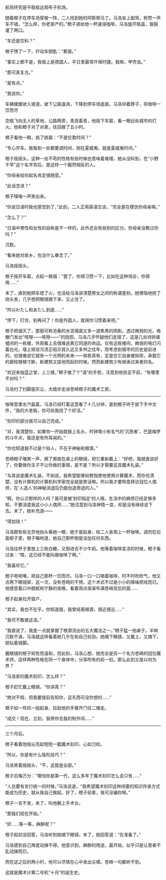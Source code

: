 航班终究是平稳抵达观布子机场。

随着橙子在停车场穿梭一阵，二人找到她的阿斯顿马丁。马洛坐上副驾，称赞一声车不错。“怎么样，你老家产的。”橙子递给他一杯速溶咖啡，马洛旋开瓶盖，狠狠灌了两口。

“车还是饮料？”

橙子愣了一下，拧动车钥匙：“都是。”

“事实上都不是，我祖上是德国人，平日里最常开保时捷。我嘛，甲壳虫。”

“那可真复古。”

“是有点。”

“我说你。”

车辆缓缓驶入坡道，驶下公路漩涡，下降到停车场底层。马洛仰着脖子，将咖啡一饮而尽

空瓶飞向无人的草地，公路两旁，青连着青，他摇下车窗，看一眼远处城市的灯火。他和橙子对了对表，往回拨了五小时。

橙子看他一眼，挑了挑眉：“不是伦敦时间？”

“专心开车。我每到一处都要调时间，刚在夏威夷，就是夏威夷时间。”

橙子摇摇头，这种一丝不苟的性格有些时候也意味着难缠。她从没料到，在“小野千早”这个名字背后，是这样一个截然相反的人。

“你母亲给你起名肯定很随意。”

“此话怎讲？”

橙子噗嗤一声笑出来。

“你说日语时我也感觉到了，”此刻，二人正用英语交谈，“完全是在模仿你母亲嘛。”

“怎么了？”

“日语中男性和女性的自称是不一样的，此外还会有些别的区分。你母亲没教过你吗？”

沉默。

“看来她对故乡，也没什么眷念了。”

马洛摇摇头。

橙子摇开车窗，点起一根烟：“罢了，你得习惯一下，比如在这种场合，你得用……”

末了，直到她把车熄了火，也没给马洛讲清楚男女之间的称谓差别。她懊恼地挠了挠头发，几乎想把眼镜摘下来，又止住了。

“所以わたし和あたし到底……”

“停下，打住，别再问了！你是外国人，就用你习惯着来吧。”

橙子把烟灭了，那扇可称沧桑的水泥墙面又多一道焦黑的阴影。透过微弱的光，格栅门发出“吱呀——吱呀——”的抱怨。马洛几乎怀疑他们走错了，这是几处待拆废墟间的一栋楼，外观看上去很难逃离它同道的命运。仅有这栋楼间，微弱的电灯闪着白光，墙上斑驳污渍正昭示其久远又多舛之往年，而考虑到城市的历史是前进的，也很难说它就有一个光明的未来——倘若真有，定是在它自身被拆除，承载它的廊柱根根寸断，新建筑又拔地而起的时候。然而新建筑少有继承过来者的名。

“欢迎来伽蓝之堂，上三楼，”橙子做了个“请”的手势，注意到他驻足不前，“有哪里不对吗？”

马洛扫了扫脚底灰尘，大踏步走进苍崎橙子的魔术工房。

---

咖啡壶里水汽氤氲，马洛已经盯着这壶看了十几分钟，直到橙子终于放下手中文件，“我的大老板，你可给我找了个好活。”

“刻印的部分我可以自己完成。”

“对，我清楚你，如果你一开始就报上名头，时钟塔小有名气的‘沉思者’，巴瑟梅罗的斗牛犬，我还是有所耳闻的。”

“你也知道我不过是个俗人，不在乎神秘和根源。”

苍崎橙子嗤笑一声，擦了擦放在桌上的眼镜，把它重新戴上：“好吧，我就直说好了，你要做你主子不让你做的事情，是不是？所以才需要这具魔术礼装。”

“与其说是魔术礼装，不如说，我希望能够如臂指使地使用计算魔术，而你也清楚，没有计算机的计算机科学家完全就是笑话嘛。所以我才要特意拜访冠位人偶师，在‘人造人’的神秘消退后仍能创造奇迹的人。”

“啊，你认识那样的人吗？我可是被‘封印指定’的人哦，生活中的麻烦已经足够多啦，不要消遣我这小小人偶师……”她注意到马洛神情一变，却是没有继续说下去。末了，她补充道——

“得加钱！”

马洛颇有些无奈地抬头看她一眼，她于是起身，给二人各倒上一杯咖啡。调剂在后面柜子里，橙子嘱咐道，她自己那杯倒是没加任何东西。

马洛往杯子里放上三枚白糖，又倒进去不少牛奶。他等着咖啡变凉的时候，橙子看过来：“喂，这已经不能叫做咖啡了啊。”

“我喜欢它。”

橙子咂咂嘴，把自己那杯一饮而尽。马洛一口一口喝着咖啡，时不时吹吹气，他又点两下眼镜架，这一次，没有苍崎的干预，这个术式不过是小小的降噪把戏而已。他感受着口中甜腻和宁静的夜晚，看着雨点渐渐布满苍崎背后的窗……

橙子起身拉开窗户，

“其实，我也不在乎。你知道我，我曾经离根源，很近很近……”

“我可不敢接这话。”

“我直说了，我差一点就掌握了根源流出的五大魔法之一。”橙子猛一拍桌子，半晌沉默不语，马洛就这样看着她几乎在和自己较劲。她摘下眼镜，又戴上，又摘下，把玩着镜脚。

戴眼镜的橙子知性而温和，但此刻，马洛心想，她完全是另一个名为苍崎的冠位魔术师，这样两种性格在同一个身体中，分享所有的前一刻。那么此刻又是以何为界？

“马洛家的魔术刻印，怎么样？”

橙子赶忙戴上眼镜，“你讲真？”

“绝对不假，但我要提前告知你，这东西可没你想的……”

橙子如一阵风一般起身，拉起他的手推开门往二楼走。

“成交！现在，立刻，我带你去我的制作间……”

---

三个月后。

橙子看着他指尖亮起短短一截魔术刻印，心如刀绞。

“所以，你是有什么隐形技巧？”

马洛笑着摇摇头，“不，这就是全部。”

橙子后悔万分：“哪怕你是第一代，这么多年了魔术刻印怎么会只有……”

“人总要有言行统一的时候，”马洛说道，“我希望魔术刻印这种闭塞的知识传承方式能成为历史，就从我自己做起。好了，橙子前辈，我可没骗你啊。”

橙子一言不发，末了，叫他躺上手术台。

“那我们现在开始。”

“好……等一等，麻醉呢？”

橙子起初没回答，马洛听到她摘下眼镜，末了，她回答道：“在准备了。”

马洛感到自己再度动弹不得，他意识到，麻醉的用途，最开始，似乎只是让患者不乱动弹而已。

而在这之后的两小时，他可以尽情在心中发出尖啸。苍崎一句都听不到。

这就是魔术计算二号机“十月”的诞生史。